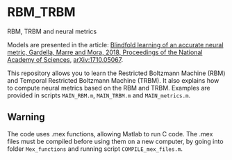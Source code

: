 # RBM_TRBM
RBM, TRBM and neural metrics

Models are presented in the article:  [Blindfold learning of an accurate neural metric, Gardella, Marre and Mora, 2018, Proceedings of the National Academy of Sciences](https://www.pnas.org/content/115/13/3267), [arXiv:1710.05067](https://arxiv.org/abs/1710.05067#).

This repository allows you to learn the Restricted Boltzmann Machine (RBM) and Temporal Restricted Boltzmann Machine (TRBM).
It also explains how to compute neural metrics based on the RBM and TRBM.
Examples are provided in scripts `MAIN_RBM.m`, `MAIN_TRBM.m` and `MAIN_metrics.m`.

## Warning
The code uses .mex functions, allowing Matlab to run C code. The .mex files must be compiled before using them on
 a new computer, by going into folder `Mex_functions` and running script `COMPILE_mex_files.m`.

